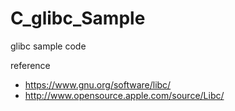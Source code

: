 # C_glibc_Sample
glibc sample code

reference 
* https://www.gnu.org/software/libc/
* http://www.opensource.apple.com/source/Libc/
